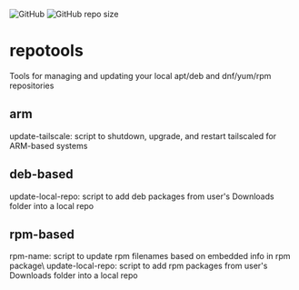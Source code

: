 ![GitHub](https://img.shields.io/github/license/bowmanjc/repotools)
![GitHub repo size](https://img.shields.io/github/repo-size/bowmanjc/repotools)

# repotools
Tools for managing and updating your local apt/deb and dnf/yum/rpm repositories

## arm
update-tailscale: script to shutdown, upgrade, and restart tailscaled for ARM-based systems

## deb-based
update-local-repo: script to add deb packages from user's Downloads folder into a local repo

## rpm-based
rpm-name: script to update rpm filenames based on embedded info in rpm package\\
update-local-repo: script to add rpm packages from user's Downloads folder into a local repo